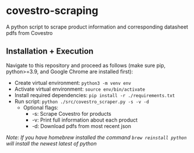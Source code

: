 # covestro-scraping
A python script to scrape product information and corresponding datasheet pdfs from Covestro

## Installation + Execution
Navigate to this repository and proceed as follows (make sure pip, python>=3.9, and Google Chrome are installed first):
- Create virtual environment: `python3 -m venv env`
- Activate virtual environment: `source env/bin/activate`
- Install required dependencies: `pip install -r ./requirements.txt`
- Run script: `python ./src/covestro_scraper.py -s -v -d`
	- Optional flags:
		- -s: Scrape Covestro for products
		- -v: Print full information about each product
		- -d: Download pdfs from most recent json
		
		
*Note: If you have homebrew installed the command `brew reinstall python` will install the newest latest of python*
